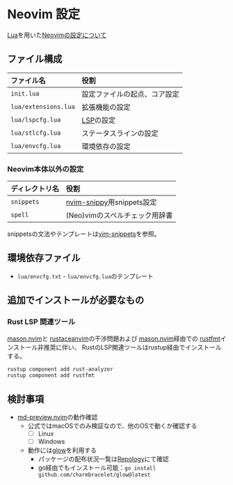 # Neovim 設定

[Lua](https://www.lua.org/docs.html)を用いた[Neovimの設定について](https://neovim.io/doc/user/lua.html)

## ファイル構成

| ファイル名 | 役割 |
|  :-- | :-- |
| `init.lua` | 設定ファイルの起点、コア設定 |
| `lua/extensions.lua` | 拡張機能の設定 |
| `lua/lspcfg.lua` | [LSP](https://neovim.io/doc/user/lsp.html)の設定 |
| `lua/stlcfg.lua` | ステータスラインの設定 |
| `lua/envcfg.lua` | 環境依存の設定 |

### Neovim本体以外の設定

| ディレクトリ名 | 役割 |
| :-- | :-- |
| `snippets` | [nvim-snippy](https://github.com/dcampos/nvim-snippy)用snippets設定 |
| `spell` | (Neo)vimのスペルチェック用辞書 |

snippetsの文法やテンプレートは[vim-snippets](https://github.com/honza/vim-snippets)を参照。

## 環境依存ファイル

* `lua/envcfg.txt` - `lua/envcfg.lua`のテンプレート

## 追加でインストールが必要なもの

### Rust LSP 関連ツール

[mason.nvim](https://github.com/williamboman/mason.nvim)と
[rustaceanvim](https://github.com/mrcjkb/rustaceanvim)の干渉問題および
[mason.nvim](https://github.com/williamboman/mason.nvim)経由での
[rustfmt](https://github.com/rust-lang/rustfmt)インストール非推奨に伴い、
RustのLSP関連ツールはrustup経由でインストールする。

```zsh
rustup component add rust-analyzer
rustup component add rustfmt
```

## 検討事項

* [md-preview.nvim](https://github.com/topazape/md-preview.nvim)の動作確認
  * 公式ではmacOSでのみ検証なので、他のOSで動くか確認する
    * [ ] Linux
    * [ ] Windows
  * 動作には[glow](https://github.com/charmbracelet/glow)を利用する
    * パッケージの配布状況一覧は[Repology](https://repology.org/project/glow/versions)にて確認
    * go経由でもインストール可能：`go install github.com/charmbracelet/glow@latest`
